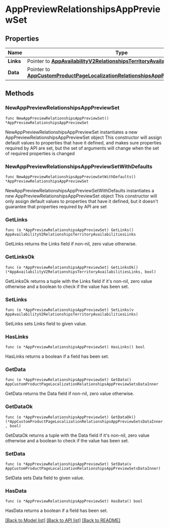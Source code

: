 # AppPreviewRelationshipsAppPreviewSet

## Properties

Name | Type | Description | Notes
------------ | ------------- | ------------- | -------------
**Links** | Pointer to [**AppAvailabilityV2RelationshipsTerritoryAvailabilitiesLinks**](AppAvailabilityV2RelationshipsTerritoryAvailabilitiesLinks.md) |  | [optional] 
**Data** | Pointer to [**AppCustomProductPageLocalizationRelationshipsAppPreviewSetsDataInner**](AppCustomProductPageLocalizationRelationshipsAppPreviewSetsDataInner.md) |  | [optional] 

## Methods

### NewAppPreviewRelationshipsAppPreviewSet

`func NewAppPreviewRelationshipsAppPreviewSet() *AppPreviewRelationshipsAppPreviewSet`

NewAppPreviewRelationshipsAppPreviewSet instantiates a new AppPreviewRelationshipsAppPreviewSet object
This constructor will assign default values to properties that have it defined,
and makes sure properties required by API are set, but the set of arguments
will change when the set of required properties is changed

### NewAppPreviewRelationshipsAppPreviewSetWithDefaults

`func NewAppPreviewRelationshipsAppPreviewSetWithDefaults() *AppPreviewRelationshipsAppPreviewSet`

NewAppPreviewRelationshipsAppPreviewSetWithDefaults instantiates a new AppPreviewRelationshipsAppPreviewSet object
This constructor will only assign default values to properties that have it defined,
but it doesn't guarantee that properties required by API are set

### GetLinks

`func (o *AppPreviewRelationshipsAppPreviewSet) GetLinks() AppAvailabilityV2RelationshipsTerritoryAvailabilitiesLinks`

GetLinks returns the Links field if non-nil, zero value otherwise.

### GetLinksOk

`func (o *AppPreviewRelationshipsAppPreviewSet) GetLinksOk() (*AppAvailabilityV2RelationshipsTerritoryAvailabilitiesLinks, bool)`

GetLinksOk returns a tuple with the Links field if it's non-nil, zero value otherwise
and a boolean to check if the value has been set.

### SetLinks

`func (o *AppPreviewRelationshipsAppPreviewSet) SetLinks(v AppAvailabilityV2RelationshipsTerritoryAvailabilitiesLinks)`

SetLinks sets Links field to given value.

### HasLinks

`func (o *AppPreviewRelationshipsAppPreviewSet) HasLinks() bool`

HasLinks returns a boolean if a field has been set.

### GetData

`func (o *AppPreviewRelationshipsAppPreviewSet) GetData() AppCustomProductPageLocalizationRelationshipsAppPreviewSetsDataInner`

GetData returns the Data field if non-nil, zero value otherwise.

### GetDataOk

`func (o *AppPreviewRelationshipsAppPreviewSet) GetDataOk() (*AppCustomProductPageLocalizationRelationshipsAppPreviewSetsDataInner, bool)`

GetDataOk returns a tuple with the Data field if it's non-nil, zero value otherwise
and a boolean to check if the value has been set.

### SetData

`func (o *AppPreviewRelationshipsAppPreviewSet) SetData(v AppCustomProductPageLocalizationRelationshipsAppPreviewSetsDataInner)`

SetData sets Data field to given value.

### HasData

`func (o *AppPreviewRelationshipsAppPreviewSet) HasData() bool`

HasData returns a boolean if a field has been set.


[[Back to Model list]](../README.md#documentation-for-models) [[Back to API list]](../README.md#documentation-for-api-endpoints) [[Back to README]](../README.md)


